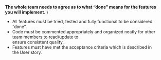 __The whole team needs to agree as to what “done” means for the features you will implement.__ \
- All features must be tried, tested and fully functional to be considered “done”. 
- Code must be commented appropriately and organized neatly for other team members to read/update to \
ensure consistent quality. 
- Features must have met the acceptance criteria which is described in the User story. 
